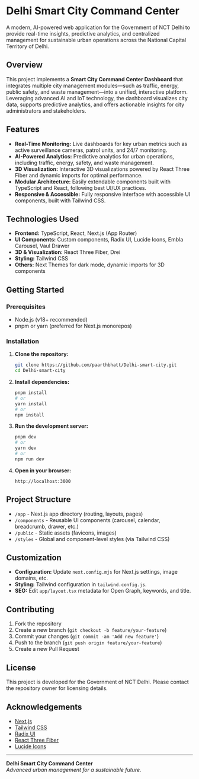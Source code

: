 # Delhi Smart City Command Center

A modern, AI-powered web application for the Government of NCT Delhi to provide real-time insights, predictive analytics, and centralized management for sustainable urban operations across the National Capital Territory of Delhi.

## Overview

This project implements a **Smart City Command Center Dashboard** that integrates multiple city management modules—such as traffic, energy, public safety, and waste management—into a unified, interactive platform. Leveraging advanced AI and IoT technology, the dashboard visualizes city data, supports predictive analytics, and offers actionable insights for city administrators and stakeholders.

## Features

- **Real-Time Monitoring:** Live dashboards for key urban metrics such as active surveillance cameras, patrol units, and 24/7 monitoring.
- **AI-Powered Analytics:** Predictive analytics for urban operations, including traffic, energy, safety, and waste management.
- **3D Visualization:** Interactive 3D visualizations powered by React Three Fiber and dynamic imports for optimal performance.
- **Modular Architecture:** Easily extendable components built with TypeScript and React, following best UI/UX practices.
- **Responsive & Accessible:** Fully responsive interface with accessible UI components, built with Tailwind CSS.

## Technologies Used

- **Frontend:** TypeScript, React, Next.js (App Router)
- **UI Components:** Custom components, Radix UI, Lucide Icons, Embla Carousel, Vaul Drawer
- **3D & Visualization:** React Three Fiber, Drei
- **Styling:** Tailwind CSS
- **Others:** Next Themes for dark mode, dynamic imports for 3D components

## Getting Started

### Prerequisites

- Node.js (v18+ recommended)
- pnpm or yarn (preferred for Next.js monorepos)

### Installation

1. **Clone the repository:**
   ```bash
   git clone https://github.com/paarthbhatt/Delhi-smart-city.git
   cd Delhi-smart-city
   ```

2. **Install dependencies:**
   ```bash
   pnpm install
   # or
   yarn install
   # or
   npm install
   ```

3. **Run the development server:**
   ```bash
   pnpm dev
   # or
   yarn dev
   # or
   npm run dev
   ```

4. **Open in your browser:**
   ```
   http://localhost:3000
   ```

## Project Structure

- `/app` - Next.js app directory (routing, layouts, pages)
- `/components` - Reusable UI components (carousel, calendar, breadcrumb, drawer, etc.)
- `/public` - Static assets (favicons, images)
- `/styles` - Global and component-level styles (via Tailwind CSS)

## Customization

- **Configuration:** Update `next.config.mjs` for Next.js settings, image domains, etc.
- **Styling:** Tailwind configuration in `tailwind.config.js`.
- **SEO:** Edit `app/layout.tsx` metadata for Open Graph, keywords, and title.

## Contributing

1. Fork the repository
2. Create a new branch (`git checkout -b feature/your-feature`)
3. Commit your changes (`git commit -am 'Add new feature'`)
4. Push to the branch (`git push origin feature/your-feature`)
5. Create a new Pull Request

## License

This project is developed for the Government of NCT Delhi. Please contact the repository owner for licensing details.

## Acknowledgements

- [Next.js](https://nextjs.org/)
- [Tailwind CSS](https://tailwindcss.com/)
- [Radix UI](https://www.radix-ui.com/)
- [React Three Fiber](https://docs.pmnd.rs/react-three-fiber/)
- [Lucide Icons](https://lucide.dev/)

---

**Delhi Smart City Command Center**  
_Advanced urban management for a sustainable future._
